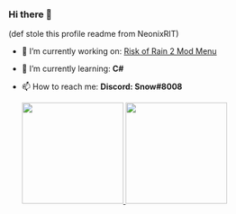### Hi there 👋

(def stole this profile readme from NeonixRIT)


<ul>
<li><p>🔭 I’m currently working on: <a href="https://github.com/Aquatic-Labs/Umbra-Mod-Menu">Risk of Rain 2 Mod Menu</a></p>
</li>
<li><p>🌱 I’m currently learning: <strong>C#</strong></p>
</li>
<li><p>📫 How to reach me: <strong>Discord: Snow#8008</strong></p>
</li>


 <div>
  <a href="https://github.com/AquaticLabs">
  <img height="180em" src="https://github-readme-stats.vercel.app/api?username=AquaticLabs&show_icons=true&theme=dracula&include_all_commits=true&count_private=true"/>
  <img height="180em" src="https://github-readme-stats.vercel.app/api/top-langs/?username=AquaticLabs&layout=compact&langs_count=7&theme=dracula"/>
</div>
